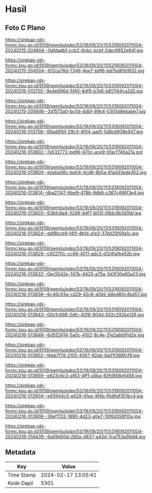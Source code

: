 # Hasil

## Foto C Plano

https://sirekap-obj-formc.kpu.go.id/5f09/pemilu/pdpr/53/19/09/20/11/5319092011004-20240215-204804--0afdadb1-ccb2-4cbc-bcbf-2dec6852e64f.jpg

https://sirekap-obj-formc.kpu.go.id/5f09/pemilu/pdpr/53/19/09/20/11/5319092011004-20240215-204504--612ca76d-7346-4ee7-b0f6-bd7bd81b1632.jpg

https://sirekap-obj-formc.kpu.go.id/5f09/pemilu/pdpr/53/19/09/20/11/5319092011004-20240216-013755--9e4e696d-5f40-4df9-b7e6-b817f44ca2d3.jpg

https://sirekap-obj-formc.kpu.go.id/5f09/pemilu/pdpr/53/19/09/20/11/5319092011004-20240215-205646--2d1573a0-bc0d-4dbf-99b4-0305d8ebabe7.jpg

https://sirekap-obj-formc.kpu.go.id/5f09/pemilu/pdpr/53/19/09/20/11/5319092011004-20240216-013758--90ad91bf-29c3-4f04-aad1-5d8c6938e947.jpg

https://sirekap-obj-formc.kpu.go.id/5f09/pemilu/pdpr/53/19/09/20/11/5319092011004-20240216-013802--7a532772-be96-470c-ace9-0facf740a21a.jpg

https://sirekap-obj-formc.kpu.go.id/5f09/pemilu/pdpr/53/19/09/20/11/5319092011004-20240216-013809--e2eba36c-be04-4cd6-8b5a-81ad33ede352.jpg

https://sirekap-obj-formc.kpu.go.id/5f09/pemilu/pdpr/53/19/09/20/11/5319092011004-20240216-013814--dba21147-6be9-478b-9db6-c367c496f3e4.jpg

https://sirekap-obj-formc.kpu.go.id/5f09/pemilu/pdpr/53/19/09/20/11/5319092011004-20240216-013820--63bfc8a4-32d9-4df7-b03f-08dc9b3d1faf.jpg

https://sirekap-obj-formc.kpu.go.id/5f09/pemilu/pdpr/53/19/09/20/11/5319092011004-20240216-013824--ddf8bcb9-f41f-4bfd-a1e3-37dd25f69a1c.jpg

https://sirekap-obj-formc.kpu.go.id/5f09/pemilu/pdpr/53/19/09/20/11/5319092011004-20240216-013829--c922111c-cc94-4511-adc3-d124fafbe52b.jpg

https://sirekap-obj-formc.kpu.go.id/5f09/pemilu/pdpr/53/19/09/20/11/5319092011004-20240216-013832--0ec5542e-747b-4425-a75a-3d3f30e60a23.jpg

https://sirekap-obj-formc.kpu.go.id/5f09/pemilu/pdpr/53/19/09/20/11/5319092011004-20240216-013838--6c46c93a-cd29-42c8-a0d2-b8ed80c4bd57.jpg

https://sirekap-obj-formc.kpu.go.id/5f09/pemilu/pdpr/53/19/09/20/11/5319092011004-20240216-013843--00c1c688-2dfc-42f8-904d-502c292be128.jpg

https://sirekap-obj-formc.kpu.go.id/5f09/pemilu/pdpr/53/19/09/20/11/5319092011004-20240216-013848--6d552614-5a0c-4102-8c4e-31e2abb91d2e.jpg

https://sirekap-obj-formc.kpu.go.id/5f09/pemilu/pdpr/53/19/09/20/11/5319092011004-20240216-013852--febb7f7d-2105-4067-82ab-6a01f388fcf9.jpg

https://sirekap-obj-formc.kpu.go.id/5f09/pemilu/pdpr/53/19/09/20/11/5319092011004-20240216-013859--e823c6c3-af63-4ff1-a5ba-92fd856e5458.jpg

https://sirekap-obj-formc.kpu.go.id/5f09/pemilu/pdpr/53/19/09/20/11/5319092011004-20240216-013904--e63944c5-e629-41ee-9f4b-f6d6df351bc4.jpg

https://sirekap-obj-formc.kpu.go.id/5f09/pemilu/pdpr/53/19/09/20/11/5319092011004-20240216-013908--36ef1132-1890-4d23-a0e7-10f62059f10a.jpg

https://sirekap-obj-formc.kpu.go.id/5f09/pemilu/pdpr/53/19/09/20/11/5319092011004-20240216-014439--6a59d00d-280a-4837-a43d-7ca753a56af4.jpg


## Metadata

| Key        | Value               |
| ---------- | ------------------- |
| Time Stamp | 2024-02-17 13:05:41 |
| Kode Dapil | 5301                |



